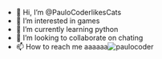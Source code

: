 - 👋 Hi, I’m @PauloCoderlikesCats
- 👀 I’m interested in games
- 🌱 I’m currently learning python
- 💞️ I’m looking to collaborate on chating
- 📫 How to reach me aaaaaa![paulocoder](https://user-images.githubusercontent.com/114432084/192342021-fbe90fe5-c1ff-4021-88db-15bf7d086a9a.png)


<!---
PauloCoderlikesCats/PauloCoderlikesCats is a ✨ special ✨ repository because its `README.md` (this file) appears on your GitHub profile.
You can click the Preview link to take a look at your changes.
--->
